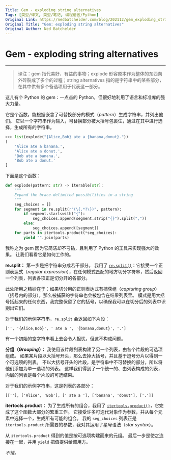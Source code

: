 ```yaml
---
Title: Gem - exploding string alternatives
Tags: [类型/译文, 类型/笔记, 编程语言/Python]
Original Link: https://nedbatchelder.com/blog/202112/gem_exploding_string_alternatives.html
Original Title: "Gem: exploding string alternatives"
Original Author: Ned Batchelder
---
```


# Gem - exploding string alternatives

---

> 译注：gem 指代美好、有益的事物；explode 形容原本作为整体的东西向外碎裂成了多个的过程；string alternatives 指的是字符串中的某些部分，在其中供有多个备选项用于代表这一部分。

这儿有个 Python 的 gem：一点点的 Python，但很好地利用了语言和标准库的强大力量。

它是个函数，能根据嵌含了可替换部分的模式（*pattern*）生成字符串，并列出他们。
它以一个字符串作为输入，可替换部分被大括号包裹住，通过在其中进行选择，生成所有的字符串。

```Python
>>> list(explode("{Alice,Bob} ate a {banana,donut}."))
[
    'Alice ate a banana.',
    'Alice ate a donut.',
    'Bob ate a banana.',
    'Bob ate a donut.'
]
```

下面是这个函数：

```Python
def explode(pattern: str) -> Iterable[str]:
    """
    Expand the brace-delimited possibilities in a string
    """
    seg_choices = []
    for segment in re.split(r"(\{.*?\})", pattern):
        if segment.startswith("{"):
            seg_choices.append(segment.strip("{}").split(","))
        else:
            seg_choices.append([segment])
    for parts in itertools.product(*seg_choices):
        yield "".join(parts)
```

我称之为 gem 因为它简洁却不刁钻，且利用了 Python 的工具来实现强大的效果。
让我们看看它是如何工作的。

**re.split：** 第一步是把字符串分成若干部分。
我用了 [`re.split()`](https://docs.python.org/3/library/re.html#re.split)：它接受一个正则表达式（*regular expression*），在任何模式匹配的地方切分字符串，然后返回一个列表，列表各项正是切分开的各部分。

此处所用之精妙在于：如果切分用的正则表达式有捕获组（*capturing group*）（括号内的部分），那么被捕获的字符串也会被包含在结果列表里。
模式是用大括号括起来的任何东西，我完整保留了它的括号，以确保我可以在切分后的列表中识别出它们。

对于我们的示例字符串，`re.split` 会返回如下片段：

```Shell
['', '{Alice,Bob}', ' ate a ', '{banana,donut}', '.']
```

有一个初始的空字符串看上去会令人担忧，但这不构成问题。

**分组（*Grouping*）：** 我使用该片段列表构建了另一个列表，由各个片段的可选项组成。
如果某片段以大括号开头，那么去掉大括号，并且基于逗号分片以得到一个可选项的列表。
不以大括号开头的片段，是字符串中不可替换的部分，所以将他们添加为单一选项的列表。
这样我们得到了一个统一的、由列表构成的列表，内层的列表是每个片段的可选结果。

对于我们的示例字符串，这是列表的各部分：

```Shell
[[''], ['Alice', 'Bob'], [' ate a '], ['banana', 'donut'], ['.']]
```

**itertools.product：** 为了生成所有的组合，我用了 [`itertools.product()`](https://docs.python.org/3/library/itertools.html#itertools.product)，它完成了这个函数大部分的繁重工作。
它接受许多可迭代对象作为参数，并从每个元素中选择一个，生成所有可能的组合。
我的 `seg_choices` 列表正是 `itertools.product` 所需要的参数，我对其运用了星号语法（*star syntax*）。

从 `itertools.product` 得到的值是按可选项构建而来的元组。
最后一步是使之连接在一起，并用 `yield` 把值提供给调用方。

*不错。*